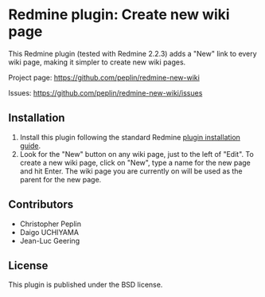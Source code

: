 Redmine plugin: Create new wiki page
=============================

This Redmine plugin (tested with Redmine 2.2.3) adds a "New" link to every wiki
page, making it simpler to create new wiki pages.

Project page: https://github.com/peplin/redmine-new-wiki

Issues: https://github.com/peplin/redmine-new-wiki/issues

## Installation

1. Install this plugin following the standard Redmine [plugin installation
   guide](http://www.redmine.org/wiki/redmine/Plugins).
1. Look for the "New" button on any wiki page, just to the left of "Edit". To
   create a new wiki page, click on "New", type a name for the new page and hit
   Enter. The wiki page you are currently on will be used as the parent for the
   new page.

## Contributors

* Christopher Peplin
* Daigo UCHIYAMA
* Jean-Luc Geering

## License

This plugin is published under the BSD license.
